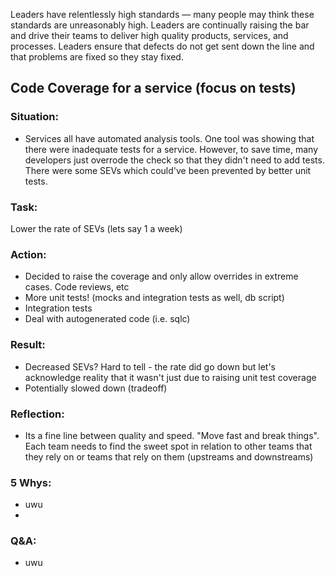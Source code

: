 Leaders have relentlessly high standards — many people may think these standards are unreasonably high. Leaders are continually raising the bar and drive their teams to deliver high quality products, services, and processes. Leaders ensure that defects do not get sent down the line and that problems are fixed so they stay fixed.

## Code Coverage for a service (focus on tests)
### Situation:
- Services all have automated analysis tools. One tool was showing that there were inadequate tests for a service. However, to save time, many developers just overrode the check so that they didn't need to add tests. There were some SEVs which could've been prevented by better unit tests.
  
### Task:
Lower the rate of SEVs (lets say 1 a week)

### Action:
- Decided to raise the coverage and only allow overrides in extreme cases. Code reviews, etc
- More unit tests! (mocks and integration tests as well, db script)
- Integration tests
- Deal with autogenerated code (i.e. sqlc)
  
### Result:
- Decreased SEVs? Hard to tell - the rate did go down but let's acknowledge reality that it wasn't just due to raising unit test coverage
- Potentially slowed down (tradeoff)

### Reflection:
- Its a fine line between quality and speed. "Move fast and break things". Each team needs to find the sweet spot in relation to other teams that they rely on or teams that rely on them (upstreams and downstreams)

### 5 Whys:
- uwu
- 

### Q&A:
- uwu
